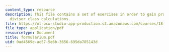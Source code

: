 ```yaml
---
content_type: resource
description: This file contains a set of exercises in order to gain practice with
  divisor class calculations.
file: https://ol-ocw-studio-app-production.s3.amazonaws.com/courses/18-727-topics-in-algebraic-geometry-intersection-theory-on-moduli-spaces-spring-2006/0ad4569eac575e6b3656695da785143d_formularium.pdf
file_type: application/pdf
resourcetype: Document
title: formularium.pdf
uid: 0ad4569e-ac57-5e6b-3656-695da785143d
---
```


